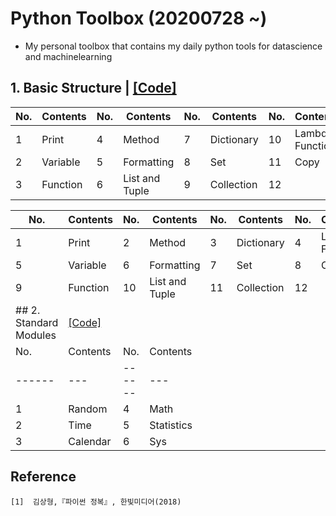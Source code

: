# Python Toolbox (20200728 ~)
- My personal toolbox that contains my daily python tools for datascience and machinelearning

## 1. Basic Structure | [[Code]](https://github.com/OH-Seoyoung/Python_Toolbox/blob/master/1_Basic_Structure.ipynb)
|No.|Contents|No.|Contents|No.|Contents|No.|Contents|
|------|---|---|---|---|---|---|---|
|1|Print|4|Method|7|Dictionary|10|Lambda Function|
|2|Variable|5|Formatting|8|Set|11|Copy|
|3|Function|6|List and Tuple|9|Collection|12||

|No.|Contents|No.|Contents|No.|Contents|No.|Contents|
|------|---|---|---|---|---|---|---|
|1|Print|2|Method|3|Dictionary|4|Lambda Function|
|5|Variable|6|Formatting|7|Set|8|Copy|
|9|Function|10|List and Tuple|11|Collection|12||
## 2. Standard Modules | [[Code]](https://github.com/OH-Seoyoung/Python_Toolbox/blob/master/2_Standard_Modules.ipynb)
|No.|Contents|No.|Contents|
|------|---|------|---|
|1|Random|4|Math|
|2|Time|5|Statistics|
|3|Calendar|6|Sys|




## Reference
```
[1]  김상형,『파이썬 정복』, 한빛미디어(2018)
```
